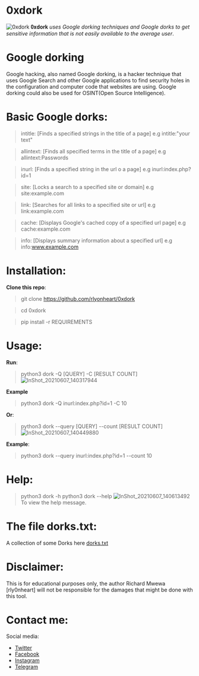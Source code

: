 # 0xdork

![0xdork](https://user-images.githubusercontent.com/74001397/121006418-2a5f3500-c791-11eb-81e3-8abd806dc84a.jpg)
 𝟎𝐱𝐝𝐨𝐫𝐤 *uses Google dorking techniques and Google dorks to get sensitive information that is not easily available to the average user*.

 
 # Google dorking
 Google hacking, also named Google dorking, is a hacker technique that uses Google Search and other Google applications to find security holes in the configuration and computer code that websites are using. Google dorking could also be used for OSINT(Open Source Intelligence).
 
 # Basic Google dorks:
> intitle:    [Finds a specified strings in the title of a page]  e.g intitle:"your text"

> allintext:  [Finds all specified terms in the title of a page]  e.g allintext:Passwords

> inurl:      [Finds a specified string in the url o a page]      e.g inurl:index.php?id=1

> site:       [Locks a search to a specified site or domain]      e.g site:example.com

> link:       [Searches for all links to a specified site or url] e.g link:example.com

> cache:      [Displays Google's cached copy of a specified url page] e.g cache:example.com

> info:      [Displays summary information about a specified url]  e.g info:www.example.com

# Installation:
**Clone this repo**:
> git clone https://github.com/rlyonheart/0xdork

> cd 0xdork 

> pip install -r REQUIREMENTS

# Usage:
**Run**:
> python3 dork -Q [QUERY] -C [RESULT COUNT]
![InShot_20210607_140317944](https://user-images.githubusercontent.com/74001397/121014591-71055d00-c79a-11eb-9db9-73ac137f67d0.jpg)


**Example** 
> python3 dork -Q inurl:index.php?id=1 -C 10
  
**Or**:

> python3 dork --query [QUERY] --count [RESULT COUNT]
![InShot_20210607_140449880](https://user-images.githubusercontent.com/74001397/121014948-c93c5f00-c79a-11eb-8b70-7d0d9ed75936.jpg)

**Example**:
> python3 dork --query inurl:index.php?id=1 --count 10
  
# Help:
> python3 dork -h
> python3 dork --help
![InShot_20210607_140613492](https://user-images.githubusercontent.com/74001397/121015529-626b7580-c79b-11eb-9863-04b73ff2cd0a.jpg)
To view the help message. 

# The file dorks.txt:
A collection of some Dorks here [dorks.txt](https://github.com/rlyonheart/0xdork/blob/master/dorks.txt)



  
  # Disclaimer:
  This is for educational purposes only, the author Richard Mwewa [rly0nheart] will not be responsible for the damages that might be done with this tool.
  
  # Contact me:
  Social media:
  * [Twitter](https://twitter.com/rly0nheart/)
  * [Facebook](https://fb.me/rly0nheart/)
  * [Instagram](https://instagram.com/rlyonheart/)
  * [Telegram](https://t.me/rlyonheart/)
